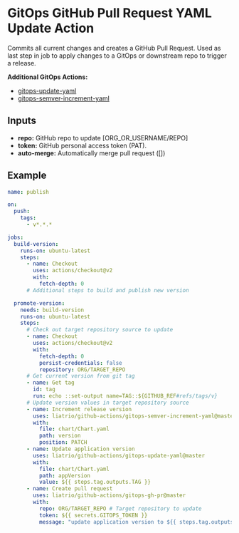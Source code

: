 # GitOps GitHub Pull Request YAML Update Action

Commits all current changes and creates a GitHub Pull Request. Used as last step in job to apply changes to a GitOps or downstream repo to trigger a release.

**Additional GitOps Actions:**
 - [gitops-update-yaml](../gitops-update-yaml/)
 - [gitops-semver-increment-yaml](../gitops-semver-increment-yaml/)


## Inputs
- **repo:** GitHub repo to update [ORG_OR_USERNAME/REPO]
- **token:** GitHub personal access token (PAT). 
- **auto-merge:** Automatically merge pull request ([]) 

## Example

```yaml
name: publish

on: 
  push:
    tags:
      - v*.*.*

jobs:
  build-version:
    runs-on: ubuntu-latest
    steps:
      - name: Checkout
        uses: actions/checkout@v2
        with:
          fetch-depth: 0
      # Additional steps to build and publish new version

  promote-version:
    needs: build-version
    runs-on: ubuntu-latest
    steps:
      # Check out target repository source to update
      - name: Checkout
        uses: actions/checkout@v2
        with:
          fetch-depth: 0
          persist-credentials: false
          repository: ORG/TARGET_REPO
      # Get current version from git tag
      - name: Get tag
        id: tag
        run: echo ::set-output name=TAG::${GITHUB_REF#refs/tags/v}
      # Update version values in target repository source
      - name: Increment release version
        uses: liatrio/github-actions/gitops-semver-increment-yaml@master
        with:
          file: chart/Chart.yaml
          path: version
          position: PATCH
      - name: Update application version
        uses: liatrio/github-actions/gitops-update-yaml@master
        with:
          file: chart/Chart.yaml
          path: appVersion
          value: ${{ steps.tag.outputs.TAG }}
      - name: Create pull request
        uses: liatrio/github-actions/gitops-gh-pr@master
        with:
          repo: ORG/TARGET_REPO # Target repository to update
          token: ${{ secrets.GITOPS_TOKEN }}
          message: "update application version to ${{ steps.tag.outputs.TAG }}"
```
